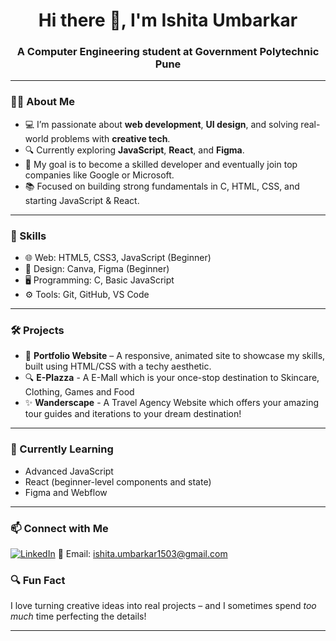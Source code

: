 <h1 align="center">Hi there 👋, I'm Ishita Umbarkar</h1>
<h3 align="center">A Computer Engineering student at Government Polytechnic Pune</h3>

---

### 👩‍💻 About Me
- 💻 I’m passionate about **web development**, **UI design**, and solving real-world problems with **creative tech**.
- 🔍 Currently exploring **JavaScript**, **React**, and **Figma**.
- 🎯 My goal is to become a skilled developer and eventually join top companies like Google or Microsoft.
- 📚 Focused on building strong fundamentals in C, HTML, CSS, and starting JavaScript & React.

---

### 🚀 Skills
- 🌐 Web: HTML5, CSS3, JavaScript (Beginner)
- 🎨 Design: Canva, Figma (Beginner)
- 🖥️ Programming: C, Basic JavaScript
- ⚙️ Tools: Git, GitHub, VS Code

---

### 🛠 Projects
- 🌟 **Portfolio Website** – A responsive, animated site to showcase my skills, built using HTML/CSS with a techy aesthetic.
- 🔍 **E-Plazza** - A E-Mall which is your once-stop destination to Skincare, Clothing, Games and Food
- ✨ **Wanderscape** - A Travel Agency Website which offers your amazing tour guides and iterations to your dream destination!

---

### 🌱 Currently Learning
- Advanced JavaScript
- React (beginner-level components and state)
- Figma and Webflow

---

### 📫 Connect with Me
[![LinkedIn](https://img.shields.io/badge/LinkedIn-blue?style=for-the-badge&logo=linkedin&logoColor=white)](https://www.linkedin.com/in/yourusername)
📧 Email: ishita.umbarkar1503@gmail.com


### 🔍 Fun Fact
I love turning creative ideas into real projects – and I sometimes spend *too much* time perfecting the details!

---

